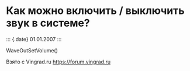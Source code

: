 Как можно включить / выключить звук в системе?
==============================================

::: {.date}
01.01.2007
:::

WaveOutSetVolume()

Взято с Vingrad.ru <https://forum.vingrad.ru>
